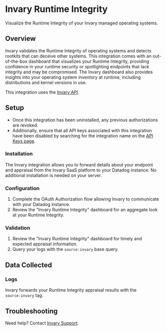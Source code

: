 # Invary Runtime Integrity

Visualize the Runtime Integrity of your Invary managed operating systems.

## Overview

Invary validates the Runtime Integrity of operating systems and detects rootkits that can deceive other systems. This integration comes with an out-of-the-box dashboard that visualizes your Runtime Integrity, providing confidence in your runtime security or spotlighting endpoints that lack integrity and may be compromised. The Invary dashboard also provides insights into your operating system inventory at runtime, including distributions and kernel versions in use. 


This integration uses the [Invary API][1].

## Setup

- Once this integration has been uninstalled, any previous authorizations are revoked. 
- Additionally, ensure that all API keys associated with this integration have been disabled by searching for the integration name on the [API Keys page][3].

### Installation

The Invary integration allows you to forward details about your endpoint and appraisal from the Invary SaaS platform to your Datadog instance. No additional installation is needed on your server.

### Configuration

1. Complete the OAuth Authorization flow allowing Invary to communicate with your Datadog instance.
2. Review the "Invary Runtime Integrity" dashboard for an aggregate look at your Runtime Integrity.

### Validation

1. Review the "Invary Runtime Integrity" dashboard for timely and expected appraisal information.
2. Query your logs with the `source:invary` base query.

## Data Collected

### Logs

Invary forwards your Runtime Integrity appraisal results with the `source:invary` tag. 

## Troubleshooting

Need help? Contact [Invary Support][2].

[1]: https://developers.invary.com/
[2]: mailto:support@invary.com
[3]: https://app.datadoghq.com/organization-settings/api-keys

